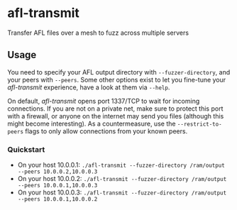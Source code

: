# afl-transmit

Transfer AFL files over a mesh to fuzz across multiple servers 

## Usage

You need to specify your AFL output directory with `--fuzzer-directory`, and your peers with `--peers`.
Some other options exist to let you fine-tune your *afl-transmit* experience, have a look at them via `--help`.

On default, *afl-transmit* opens port 1337/TCP to wait for incoming connections. If you are not on a private net, make sure to protect this port with a firewall, or anyone on the internet may send you files (although this might become interesting).
As a countermeasure, use the `--restrict-to-peers` flags to only allow connections from your known peers.

### Quickstart

- On your host 10.0.0.1: `./afl-transmit --fuzzer-directory /ram/output --peers 10.0.0.2,10.0.0.3`
- On your host 10.0.0.2: `./afl-transmit --fuzzer-directory /ram/output --peers 10.0.0.1,10.0.0.3`
- On your host 10.0.0.3: `./afl-transmit --fuzzer-directory /ram/output --peers 10.0.0.1,10.0.0.2`

